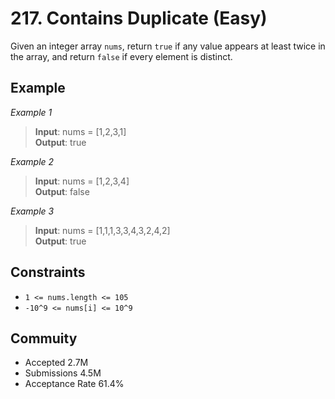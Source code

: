 # 217. Contains Duplicate (Easy)
Given an integer array `nums`, return `true` if any value appears at least twice in the array, and return `false` if every element is distinct.


## Example
*Example 1*

> **Input**: nums = [1,2,3,1]\
> **Output**: true


*Example 2*

> **Input**: nums = [1,2,3,4]\
> **Output**: false


*Example 3*

> **Input**: nums = [1,1,1,3,3,4,3,2,4,2]\
> **Output**: true


## Constraints
* `1 <= nums.length <= 105`
* `-10^9 <= nums[i] <= 10^9`


## Commuity
* Accepted 2.7M
* Submissions 4.5M
* Acceptance Rate 61.4%